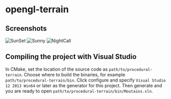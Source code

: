# opengl-terrain

## Screenshots

![SunSet](https://github.com/jfperren/procedural-terrain/blob/master/saved_screenshots/sunset.png)
![Sunny](https://github.com/jfperren/procedural-terrain/blob/master/saved_screenshots/sunny.jpg)
![NightCall](https://github.com/jfperren/procedural-terrain/blob/master/saved_screenshots/nightcall.png)

## Compiling the project with Visual Studio

In CMake, set the location of the source code as `path/to/procedural-terrain`. Choose where to build the binaries, for example `path/to/procedural-terrain/bin`.
Click configure and specify `Visual Studio 12 2013 Win64` or later as the generator for this project. Then generate and you are ready to open `path/to/procedural-terrain/bin/Moutains.sln`.
